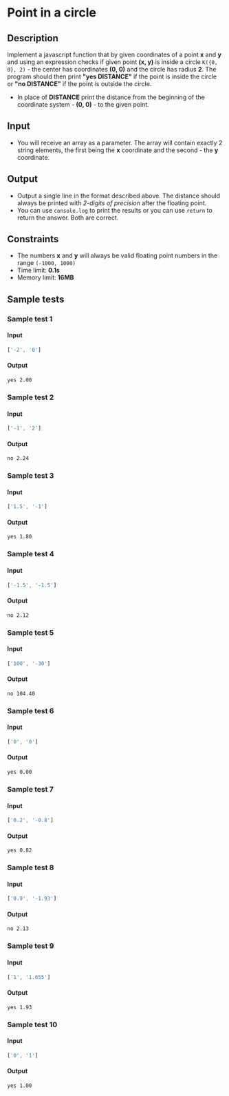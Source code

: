 # Point in a circle

## Description
Implement a javascript function that by given coordinates of a point **x** and **y**
and using an expression checks if given point **(x,  y)** is inside a circle `K({0, 0}, 2)` - the center has coordinates **(0, 0)** and the circle has radius **2**.
The program should then print **"yes DISTANCE"** if the point is inside the circle or **"no DISTANCE"** if the point is outside the circle.
  - In place of **DISTANCE** print the distance from the beginning of the coordinate system - **(0, 0)** - to the given point.

## Input
- You will receive an array as a parameter. The array will contain exactly 2 string elements, the first being the **x** coordinate and the second - the **y** coordinate.

## Output
- Output a single line in the format described above. The distance should always be printed with _2-digits of precision_ after the floating point.
- You can use `console.log` to print the results or you can use `return` to return the answer. Both are correct.

## Constraints
- The numbers **x** and **y** will always be valid floating point numbers in the range `(-1000, 1000)`
- Time limit: **0.1s**
- Memory limit: **16MB**

## Sample tests

### Sample test 1

#### Input
```js
['-2', '0']
```

#### Output
```
yes 2.00
```

### Sample test 2

#### Input
```js
['-1', '2']
```

#### Output
```
no 2.24
```

### Sample test 3

#### Input
```js
['1.5', '-1']
```

#### Output
```
yes 1.80
```

### Sample test 4

#### Input
```js
['-1.5', '-1.5']
```

#### Output
```
no 2.12
```

### Sample test 5

#### Input
```js
['100', '-30']
```

#### Output
```
no 104.40
```

### Sample test 6

#### Input
```js
['0', '0']
```

#### Output
```
yes 0.00
```

### Sample test 7

#### Input
```js
['0.2', '-0.8']
```

#### Output
```
yes 0.82
```

### Sample test 8

#### Input
```js
['0.9', '-1.93']
```

#### Output
```
no 2.13
```

### Sample test 9

#### Input
```js
['1', '1.655']
```

#### Output
```
yes 1.93
```

### Sample test 10

#### Input
```js
['0', '1']
```

#### Output
```
yes 1.00
```
